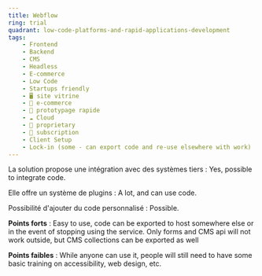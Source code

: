 ```yaml
---
title: Webflow
ring: trial
quadrant: low-code-platforms-and-rapid-applications-development
tags:
    - Frontend
    - Backend
    - CMS
    - Headless
    - E-commerce
    - Low Code
    - Startups friendly
    - 🖥️ site vitrine
    - 🛒 e-commerce
    - 👷 prototypage rapide
    - ☁️ Cloud
    - 🔐 proprietary
    - 🔁 subscription
    - Client Setup
    - Lock-in (some - can export code and re-use elsewhere with work)
---
```


La solution propose une intégration avec des systèmes tiers : Yes, possible to integrate code.

Elle offre un système de plugins : A lot, and can use code.

Possibilité d'ajouter du code personnalisé : Possible.

**Points forts** : Easy to use, code can be exported to host somewhere else or in the event of stopping using the service. Only forms and CMS api will not work outside, but CMS collections can be exported as well

**Points faibles** : While anyone can use it, people will still need to have some basic training on accessibility, web design, etc.

